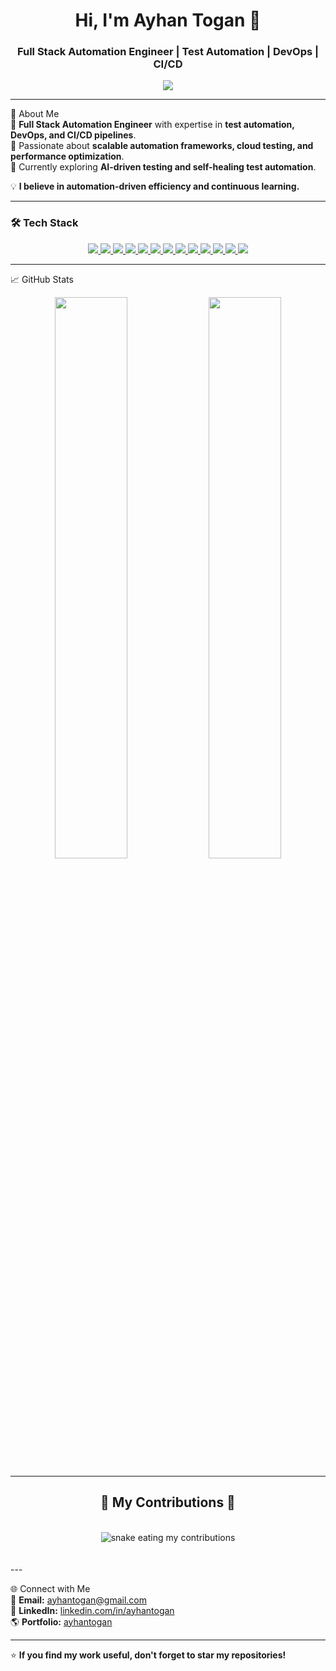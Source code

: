<h1 align="center">Hi, I'm Ayhan Togan 👋</h1>
<h3 align="center">Full Stack Automation Engineer | Test Automation | DevOps | CI/CD</h3>

<p align="center">
  <img src="https://readme-typing-svg.demolab.com?font=Fira+Code&size=22&pause=1000&center=true&vCenter=true&width=550&lines=Full+Stack+Automation+Test+Engineer...;JAVA+HTML+CSS+SQL+SELENIUM..." />
</p>


---

🚀 About Me  
🔹 **Full Stack Automation Engineer** with expertise in **test automation, DevOps, and CI/CD pipelines**.  
🔹 Passionate about **scalable automation frameworks, cloud testing, and performance optimization**.  
🔹 Currently exploring **AI-driven testing and self-healing test automation**.  

💡 **I believe in automation-driven efficiency and continuous learning.**  

---

### 🛠 Tech Stack

<div align="center">
    <a href="https://www.java.com/en/" target="_blank">
        <img src="https://img.shields.io/badge/Java-ED8B00?style=for-the-badge&logo=java&logoColor=white"/>
    <a href="https://www.postgresql.org/" target="_blank">
    <img src="https://img.shields.io/badge/SQL-4479A1?style=for-the-badge&logo=postgresql&logoColor=white"/>
</a>
    <a href="https://developer.mozilla.org/en-US/docs/Web/HTML" target="_blank">
        <img src="https://img.shields.io/badge/HTML5-E34F26?style=for-the-badge&logo=html5&logoColor=white"/>
    </a>
    <a href="https://developer.mozilla.org/en-US/docs/Web/CSS" target="_blank">
        <img src="https://img.shields.io/badge/CSS3-1572B6?style=for-the-badge&logo=css3&logoColor=white"/>
    </a>
    <a href="https://www.selenium.dev/" target="_blank">
        <img src="https://img.shields.io/badge/Selenium-43B02A?style=for-the-badge&logo=selenium&logoColor=white"/>
    </a>
    <a href="https://www.postman.com/" target="_blank">
        <img src="https://img.shields.io/badge/Postman-FF6C37?style=for-the-badge&logo=postman&logoColor=white"/>
    </a>
    <a href="https://aws.amazon.com/" target="_blank">
        <img src="https://img.shields.io/badge/AWS-232F3E?style=for-the-badge&logo=amazon-aws&logoColor=white"/>
    </a>
    <a href="https://www.docker.com/" target="_blank">
        <img src="https://img.shields.io/badge/Docker-2496ED?style=for-the-badge&logo=docker&logoColor=white"/>
    </a>
    <a href="https://jmeter.apache.org/" target="_blank">
        <img src="https://img.shields.io/badge/JMeter-F25A00?style=for-the-badge&logo=jmeter&logoColor=white"/>
    </a>
    <a href="https://www.jenkins.io/" target="_blank">
        <img src="https://img.shields.io/badge/Jenkins-D24939?style=for-the-badge&logo=jenkins&logoColor=white"/>
    </a>
    <a href="https://www.atlassian.com/software/jira" target="_blank">
        <img src="https://img.shields.io/badge/Jira-0052CC?style=for-the-badge&logo=jira&logoColor=white"/>
    </a>
    <a href="https://www.xray.app/" target="_blank">
        <img src="https://img.shields.io/badge/Xray-61A9C6?style=for-the-badge&logo=xray&logoColor=white"/>
    </a>
    <a href="https://www.cypress.io/" target="_blank">
        <img src="https://img.shields.io/badge/Cypress-17202C?style=for-the-badge&logo=cypress&logoColor=white"/>
    </a>
</div>



---

📈 GitHub Stats  

<div align="center">
  <img src="https://github-readme-stats.vercel.app/api?username=ayhantogan&show_icons=true&theme=dark&hide_border=true" width="48%"/>
  <img src="https://github-readme-streak-stats.herokuapp.com/?user=ayhantogan&theme=dark&hide_border=true" width="48%"/>
</div>

---

<div align="center">
  <h2>🐍 My Contributions 🐍</h2>
  <br>
  <img alt="snake eating my contributions" src="https://raw.githubusercontent.com/ayhantogan/ayhantogan/output/github-contribution-grid-snake.svg" />
  <br/><br/><br/>
</div>
---

🌐 Connect with Me  
📩 **Email:** ayhantogan@gmail.com  
💼 **LinkedIn:** [linkedin.com/in/ayhantogan](https://www.linkedin.com/in/ayhan-togan-a789b2106/)  
🌎 **Portfolio:** [ayhantogan]()  

---

⭐ **If you find my work useful, don't forget to star my repositories!**  
  




